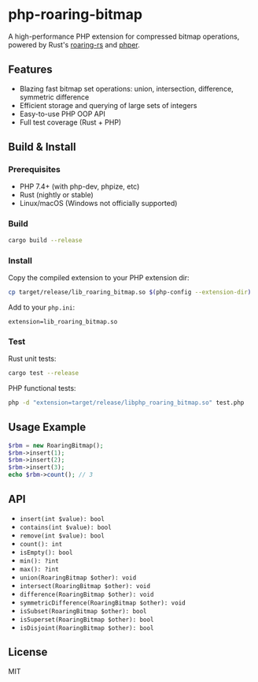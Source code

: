 # php-roaring-bitmap

A high-performance PHP extension for compressed bitmap operations, powered by Rust's [roaring-rs](https://github.com/RoaringBitmap/roaring-rs) and [phper](https://github.com/phper-framework/phper).

## Features
- Blazing fast bitmap set operations: union, intersection, difference, symmetric difference
- Efficient storage and querying of large sets of integers
- Easy-to-use PHP OOP API
- Full test coverage (Rust + PHP)

## Build & Install

### Prerequisites
- PHP 7.4+ (with php-dev, phpize, etc)
- Rust (nightly or stable)
- Linux/macOS (Windows not officially supported)

### Build
```sh
cargo build --release
```

### Install
Copy the compiled extension to your PHP extension dir:
```sh
cp target/release/lib_roaring_bitmap.so $(php-config --extension-dir)
```
Add to your `php.ini`:
```
extension=lib_roaring_bitmap.so
```

### Test
Rust unit tests:
```sh
cargo test --release
```
PHP functional tests:
```sh
php -d "extension=target/release/libphp_roaring_bitmap.so" test.php
```

## Usage Example
```php
$rbm = new RoaringBitmap();
$rbm->insert(1);
$rbm->insert(2);
$rbm->insert(3);
echo $rbm->count(); // 3
```

## API
- `insert(int $value): bool`
- `contains(int $value): bool`
- `remove(int $value): bool`
- `count(): int`
- `isEmpty(): bool`
- `min(): ?int`
- `max(): ?int`
- `union(RoaringBitmap $other): void`
- `intersect(RoaringBitmap $other): void`
- `difference(RoaringBitmap $other): void`
- `symmetricDifference(RoaringBitmap $other): void`
- `isSubset(RoaringBitmap $other): bool`
- `isSuperset(RoaringBitmap $other): bool`
- `isDisjoint(RoaringBitmap $other): bool`

## License
MIT
